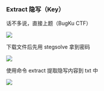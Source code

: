 ### Extract 隐写（Key）

话不多说，直接上题（BugKu CTF）

![](https://pic1.imgdb.cn/item/67724704d0e0a243d4ec8367.jpg)

下载文件后先用 stegsolve 拿到密码

![](https://pic1.imgdb.cn/item/6772471ad0e0a243d4ec8377.jpg)

使用命令 extract 提取隐写内容到 txt 中

![](https://pic1.imgdb.cn/item/67724734d0e0a243d4ec8380.jpg)